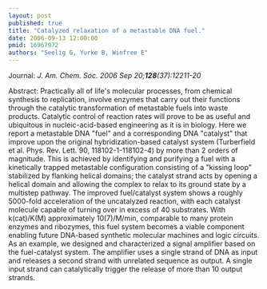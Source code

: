 ```yaml
---
layout: post
published: true
title: "Catalyzed relaxation of a metastable DNA fuel."
date: 2006-09-13 12:00:00
pmid: 16967972
authors: "Seelig G, Yurke B, Winfree E"
---
```


Journal: *J. Am. Chem. Soc. 2006 Sep 20;**128**(37):12211-20*

Abstract: Practically all of life's molecular processes, from chemical synthesis to replication, involve enzymes that carry out their functions through the catalytic transformation of metastable fuels into waste products. Catalytic control of reaction rates will prove to be as useful and ubiquitous in nucleic-acid-based engineering as it is in biology. Here we report a metastable DNA "fuel" and a corresponding DNA "catalyst" that improve upon the original hybridization-based catalyst system (Turberfield et al. Phys. Rev. Lett. 90, 118102-1-118102-4) by more than 2 orders of magnitude. This is achieved by identifying and purifying a fuel with a kinetically trapped metastable configuration consisting of a "kissing loop" stabilized by flanking helical domains; the catalyst strand acts by opening a helical domain and allowing the complex to relax to its ground state by a multistep pathway. The improved fuel/catalyst system shows a roughly 5000-fold acceleration of the uncatalyzed reaction, with each catalyst molecule capable of turning over in excess of 40 substrates. With k(cat)/K(M) approximately 10(7)/M/min, comparable to many protein enzymes and ribozymes, this fuel system becomes a viable component enabling future DNA-based synthetic molecular machines and logic circuits. As an example, we designed and characterized a signal amplifier based on the fuel-catalyst system. The amplifier uses a single strand of DNA as input and releases a second strand with unrelated sequence as output. A single input strand can catalytically trigger the release of more than 10 output strands.

